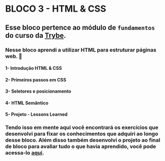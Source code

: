 # BLOCO 3 - HTML & CSS

## Esse bloco pertence ao módulo de `fundamentos` do curso da [Trybe](https://www.betrybe.com/).
### Nesse bloco aprendi a utilizar HTML para estruturar páginas web. 🧩

#### 1- Introdução HTML & CSS
#### 2- Primeiros passos em CSS
#### 3- Seletores e posicionamento
#### 4- HTML Semântico
#### 5- Projeto - Lessons Learned


 ### Tendo isso em mente aqui você encontrará os exercícios que desenvolvi para fixar os conhecimentos que adquiri ao longo desse bloco. Além disso também desenvolvi o projeto ao final de bloco para avaliar tudo o que havia aprendido, você pode acessa-lo [aqui](linkProjetoDoBloco).